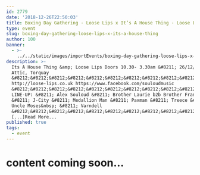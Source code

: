 ```yaml
---
id: 2779
date: '2018-12-26T22:50:03'
title: Boxing Day Gathering - Loose Lips x It’s A House Thing - Loose Lips
type: event
slug: boxing-day-gathering-loose-lips-x-its-a-house-thing
author: 100
banner:
  - >-
    ../../static/images/importEvents/boxing-day-gathering-loose-lips-x-its-a-house-thing/image2779.jpeg
description: >-
  Its A House Thing &amp; Loose Lips Doors 10.30- 3.30am &#8211; 26/12/18 The
  Attic, Torquay
  &#8212;&#8212;&#8212;&#8212;&#8212;&#8212;&#8212;&#8212;&#8212;&#8212;&#8212;&#8212;&#8212;&#8212;&#8212;&#8212;-
  http://loose-lips.co.uk https://www.facebook.com/souloudmusic
  &#8212;&#8212;&#8212;&#8212;&#8212;&#8212;&#8212;&#8212;&#8212;&#8212;&#8212;&#8212;&#8212;&#8212;&#8212;&#8212;&#8212;-
  LINE-UP: &#8211; Alex Souloud &#8211; Brother Laurie b2b Brother Frank&nbsp;
  &#8211; J-City &#8211; Medallion Man &#8211; Paxman &#8211; Treece &#8211;
  Uncle Moses&nbsp; &#8211; Varndell
  &#8212;&#8212;&#8212;&#8212;&#8212;&#8212;&#8212;&#8212;&#8212;&#8212;&#8212;&#8212;&#8212;&#8212;&#8212;&#8212;&#8212;-
  [...]Read More...
published: true
tags:
  - event
---
```

content coming soon...
======================